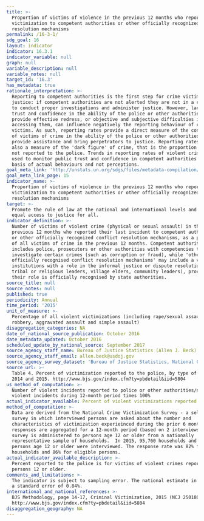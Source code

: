 ```yaml
---
title: >-
  Proportion of victims of violence in the previous 12 months who reported their
  victimization to competent authorities or other officially recognized conflict
  resolution mechanisms
permalink: /16-3-1/
sdg_goal: 16
layout: indicator
indicator: 16.3.1
indicator_variable: null
graph: null
variable_description: null
variable_notes: null
target_id: '16.3'
has_metadata: true
rationale_interpretation: >-
  Reporting to competent authorities is the first step for crime victims to seek
  justice: if competent authorities are not alerted they are not in a condition
  to conduct proper investigations and administer justice. However, lack of
  trust and confidence in the ability of the police or other authorities to
  provide effective redress, or objective and subjective difficulties in
  accessing them, can influence negatively the reporting behaviour of crime
  victims. As such, reporting rates provide a direct measure of the confidence
  of victims of crime in the ability of the police or other authorities to
  provide assistance and bring perpetrators to justice. Reporting rates provide
  also a measure of the 'dark figure' of crime, that is the proportion of crimes
  not reported to the police. Trends in reporting rates of violent crime can be
  used to monitor public trust and confidence in competent authorities on the
  basis of actual behaviours and not perceptions.
goal_meta_link: 'http://unstats.un.org/sdgs/files/metadata-compilation/Metadata-Goal-16.pdf'
goal_meta_link_page: 15
indicator_name: >-
  Proportion of victims of violence in the previous 12 months who reported their
  victimization to competent authorities or other officially recognized conflict
  resolution mechanisms
target: >-
  Promote the rule of law at the national and international levels and ensure
  equal access to justice for all.
indicator_definition: >-
  Number of victims of violent crime (physical or sexual assault) in the
  previous 12 months who reported their last incident to competent authorities
  or other officially recognized conflict resolution mechanisms, as a percentage
  of all victims of crime in the previous 12 months. Competent authorities
  includes police, prosecutors or other authorities with competencies to
  investigate certain crimes (such as corruption or fraud), while 'other
  officially recognised conflict resolution mechanisms' may include a variety of
  institutions with a role in the informal justice or dispute resolution (e.g.
  tribal or religious leaders, village elders, community leaders), provided
  their role is officially recognised by state authorities.
source_title: null
source_notes: null
published: true
periodicity: Annual
time_period: '2015'
unit_of_measure: >-
  Percentage of all violent victimizations (including rape/sexual assault,
  robbery, aggravated assault and simple assault)
disaggregation_categories: NA
date_of_national_source_publication: October 2016
date_metadata_updated: October 2016
scheduled_update_by_national_source: September 2017
source_agency_staff_name: Bureau of Justice Statistics (Allen J. Beck)
source_agency_staff_email: allen.beck@usdoj.gov
source_agency_survey_dataset: 'Bureau of Justice Statistics, National Crime Victimization Survey'
source_url: >-
  Table 4. Percent of victimization reported to the police, by type of crime,
  2014 and 2015. http://www.bjs.gov/index.cfm?ty=pbdetail&iid=5804
us_method_of_computation: >-
  Number of violent incidents reported to police or other authorities/number of
  violent incidents during 12-month period times 100%
actual_indicator_available: Percent of violent victimizations reported to the police.
method_of_computation: >-
  Data are derived from the National Crime Victimization Survey - a self-report
  survey in which interviewed persons are asked about the number and
  characteristics of victimization experieinced during the prior 6 months.  The
  responses are aggregated for a 12-month period (based on 2 interviews).  The
  survey is administered to persons age 12 or older from a nationally
  representative sample of households.  In 2015, 95,760 households and 163,880
  persons age 12 or older were interviewed. The response rate was 82% for
  households and 86% for eligible persons.
actual_indicator_available_description: >-
  Percent reported to the police is for victims of violent crimes reported by
  persons 12 or older.
comments_and_limitations: >-
  The indicator is subject to sampling error. The national estimate in 2015 had
  a standard error of 0.84%.
international_and_national_references: >-
  BJS Methodology, page 14-17, Criminal Victimization, 2015 (NCJ 250180),
  http://www.bjs.gov/index.cfm?ty=pbdetail&iid=5804
disaggregation_geography: NA
---
```

